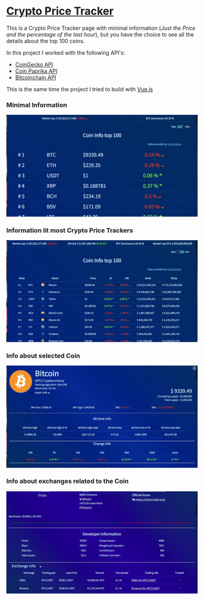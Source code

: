 # [Crypto Price Tracker](https://danyweis.com/Project/crypto/index.html)

This is a Crypto Price Tracker page with minimal information (_Just the Price and the percentage of the last hour_), but you have the choice to see all the details about the top 100 coins.

In this project I worked with the following API's:

- [CoinGecko API](https://www.coingecko.com/api/documentations/v3#/)
- [Coin Paprika API](https://coinpaprika.com/api/)
- [Bitcoinchain API](https://bitcoinchain.com/api#api_market_data)

This is the same time the project I tried to build with [Vue.js](https://github.com/vuejs/vue)

### Minimal Information

![Screenshot minimal Information](screenshots/minInfo.jpg)

### Information lit most Crypto Price Trackers

![Screenshot maximal Information](screenshots/maxInfo.jpg)

### Info about selected Coin

![Screenshot Coin Detail Information](screenshots/coinDetail.jpg)

### Info about exchanges related to the Coin

![Screenshot more Info Information](screenshots/moreCoinDetail.jpg)
